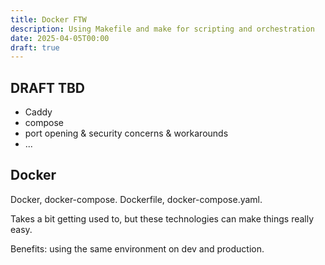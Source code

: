 ```yaml
---
title: Docker FTW
description: Using Makefile and make for scripting and orchestration
date: 2025-04-05T00:00
draft: true
---
```


## DRAFT TBD

- Caddy
- compose
- port opening & security concerns & workarounds
- ...

## Docker

Docker, docker-compose.
Dockerfile, docker-compose.yaml.

Takes a bit getting used to, but these technologies can make things really easy.

Benefits: using the same environment on dev and production.

